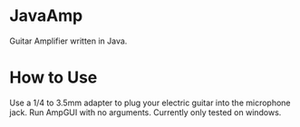 # JavaAmp
Guitar Amplifier written in Java.

# How to Use
Use a 1/4 to 3.5mm adapter to plug your electric guitar into the microphone jack. Run AmpGUI with no arguments.
Currently only tested on windows.
